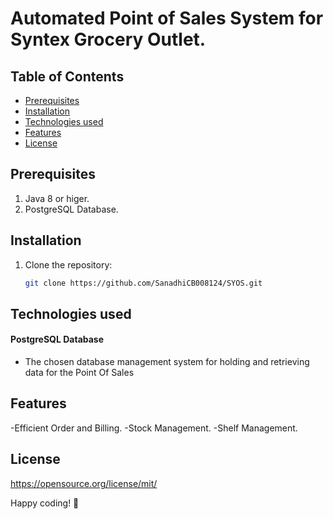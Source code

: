 #  Automated Point of Sales System for Syntex Grocery Outlet.

## Table of Contents

- [Prerequisites](#prerequisites)
- [Installation](#installation)
- [Technologies used](#technologies-used)
- [Features](#features)
- [License](#license)


## Prerequisites
1. Java 8 or higer.
2. PostgreSQL Database.

   
## Installation
1. Clone the repository:
   ```bash
   git clone https://github.com/SanadhiCB008124/SYOS.git
   ```


## Technologies used

#### PostgreSQL Database
- The chosen database management system for holding and retrieving data for the Point Of Sales

## Features

-Efficient Order and Billing.
-Stock Management.
-Shelf Management.

## License

https://opensource.org/license/mit/


Happy coding! 🚀
